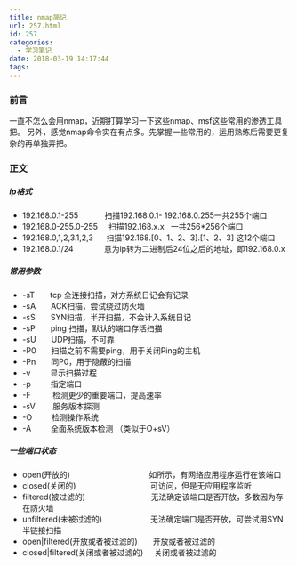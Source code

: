 ```yaml
---
title: nmap简记
url: 257.html
id: 257
categories:
  - 学习笔记
date: 2018-03-19 14:17:44
tags:
---
```


### 前言

一直不怎么会用nmap，近期打算学习一下这些nmap、msf这些常用的渗透工具把。 另外，感觉nmap命令实在有点多。先掌握一些常用的，运用熟练后需要更复杂的再单独弄把。

### 正文

##### ip格式

*   192.168.0.1-255            扫描192.168.0.1- 192.168.0.255一共255个端口
*   192.168.0-255.0-255     扫描192.168.x.x   一共256*256个端口
*   192.168.0,1,2,3.1,2,3      扫描192.168.\[0、1、2、3\].\[1、2、3\] 这12个端口
*   192.168.0.1/24              意为ip转为二进制后24位之后的地址，即192.168.0.x

##### 常用参数

*   -sT       tcp 全连接扫描，对方系统日记会有记录
*   -sA       ACK扫描，尝试绕过防火墙
*   -sS       SYN扫描，半开扫描，不会计入系统日记
*   -sP       ping 扫描，默认的端口存活扫描
*   -sU       UDP扫描，不可靠
*   -P0       扫描之前不需要ping，用于关闭Ping的主机
*   -Pn       同P0，用于隐蔽的扫描
*   -v         显示扫描过程
*   -p         指定端口
*   -F          检测更少的重要端口，提高速率
*   -sV        服务版本探测
*   -O         检测操作系统
*   -A         全面系统版本检测 （类似于O+sV）

##### 一些端口状态

*   open(开放的)                                    如所示，有网络应用程序运行在该端口
*   closed(关闭的)                                  可访问，但是无应用程序监听
*   filtered(被过滤的)                              无法确定该端口是否开放，多数因为存在防火墙
*   unfiltered(未被过滤的)                      无法确定端口是否开放，可尝试用SYN半链接扫描
*   open|filtered(开放或者被过滤的)       开放或者被过滤的
*   closed|filtered(关闭或者被过滤的)     关闭或者被过滤的
